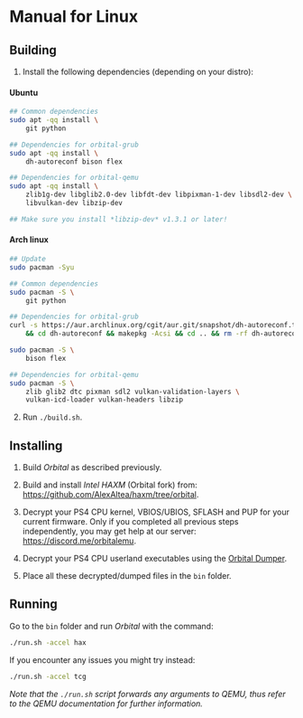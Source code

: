
# Manual for Linux

## Building

1. Install the following dependencies (depending on your distro):

####  Ubuntu
```bash
## Common dependencies
sudo apt -qq install \
    git python

## Dependencies for orbital-grub
sudo apt -qq install \
    dh-autoreconf bison flex

## Dependencies for orbital-qemu
sudo apt -qq install \
    zlib1g-dev libglib2.0-dev libfdt-dev libpixman-1-dev libsdl2-dev \
    libvulkan-dev libzip-dev

## Make sure you install *libzip-dev* v1.3.1 or later!
```

#### Arch linux
```bash
## Update
sudo pacman -Syu

## Common dependencies
sudo pacman -S \
    git python

## Dependencies for orbital-grub
curl -s https://aur.archlinux.org/cgit/aur.git/snapshot/dh-autoreconf.tar.gz | tar xvz \
    && cd dh-autoreconf && makepkg -Acsi && cd .. && rm -rf dh-autoreconf

sudo pacman -S \
    bison flex

## Dependencies for orbital-qemu
sudo pacman -S \
    zlib glib2 dtc pixman sdl2 vulkan-validation-layers \
    vulkan-icd-loader vulkan-headers libzip
```

2. Run `./build.sh`.


## Installing

1. Build *Orbital* as described previously.

2. Build and install *Intel HAXM* (Orbital fork) from: https://github.com/AlexAltea/haxm/tree/orbital.

3. Decrypt your PS4 CPU kernel, VBIOS/UBIOS, SFLASH and PUP for your current firmware. Only if you completed all previous steps independently, you may get help at our server: https://discord.me/orbitalemu.

4. Decrypt your PS4 CPU userland executables using the [Orbital Dumper](https://github.com/AlexAltea/orbital/tree/master/tools/dumper).

5. Place all these decrypted/dumped files in the `bin` folder.


## Running

Go to the `bin` folder and run *Orbital* with the command:

```bash
./run.sh -accel hax
```

If you encounter any issues you might try instead:

```bash
./run.sh -accel tcg
```
*Note that the `./run.sh` script forwards any arguments to QEMU, thus refer to the QEMU documentation for further information.*
